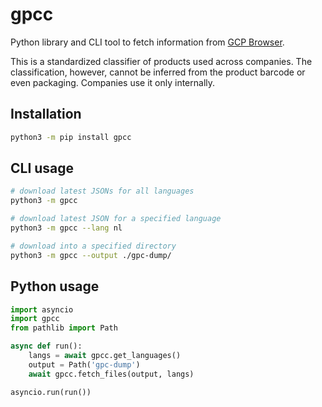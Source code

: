 # gpcc

Python library and CLI tool to fetch information from [GCP Browser](https://gpc-browser.gs1.org/).

This is a standardized classifier of products used across companies. The classification, however, cannot be inferred from the product barcode or even packaging. Companies use it only internally.

## Installation

```bash
python3 -m pip install gpcc
```

## CLI usage

```bash
# download latest JSONs for all languages
python3 -m gpcc

# download latest JSON for a specified language
python3 -m gpcc --lang nl

# download into a specified directory
python3 -m gpcc --output ./gpc-dump/
```

## Python usage

```python
import asyncio
import gpcc
from pathlib import Path

async def run():
    langs = await gpcc.get_languages()
    output = Path('gpc-dump')
    await gpcc.fetch_files(output, langs)

asyncio.run(run())
```
